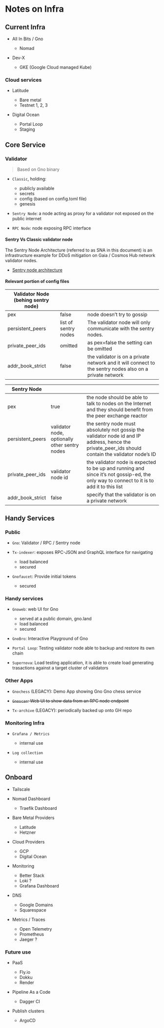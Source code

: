 # Notes on Infra

## Current Infra

* All In Bits / Gno
  * Nomad

* Dev-X
  * GKE (Google Cloud managed Kube)

### Cloud services

* Latitude
  * Bare metal
  * Testnet 1, 2, 3

* Digital Ocean
  * Portal Loop
  * Staging

## Core Service

### Validator

> Based on Gno binary

* `Classic`, holding:
  * publicly available
  * secrets
  * config (based on config.toml file)
  * genesis

* `Sentry Node`: a node acting as proxy for a validator not exposed on the public internet

* `RPC Node`: node exposing RPC interface

#### Sentry Vs Classic validator node

The Sentry Node Architecture (referred to as SNA in this document) is an infrastructure example for DDoS mitigation on Gaia / Cosmos Hub network validator nodes.

* [Sentry node architecture](https://forum.cosmos.network/t/sentry-node-architecture-overview/454)

#### Relevant portion of config files

| Validator Node (behing sentry node) |||
|---|---|---|
| pex | false | node doesn’t try to gossip |
| persistent_peers | list of sentry nodes | The validator node will only communicate with the sentry nodes. |
| private_peer_ids | omitted | as pex=false the setting can be omitted |
| addr_book_strict | false | the validator is on a private network and it will connect to the sentry nodes also on a private network |

| Sentry Node |||
|---|---|---|
| pex | true | the node should be able to talk to nodes on the Internet and they should benefit from the peer exchange reactor |
| persistent_peers | validator node, optionally other sentry nodes | the sentry node must absolutely not gossip the validator node id and IP address, hence the private_peer_ids should contain the validator node’s ID |
| private_peer_ids | validator node id | the validator node is expected to be up and running and since it’s not gossip-ed, the only way to connect to it is to add it to this list |
| addr_book_strict | false | specify that the validator is on a private network |

## Handy Services

### Public

* `Gno`: Validator / RPC / Sentry node

* `Tx-indexer`: exposes RPC-JSON and GraphQL interface for navigating
  * load balanced
  * secured

* `Gnofaucet`: Provide initial tokens
  * secured

### Handy services

* `Gnoweb`: web UI for Gno
  * served at a public domain, gno.land
  * load balanced
  * secured

* `GnoBro`: Interactive Playground of Gno

* `Portal Loop`: Testing validator node able to backup and restore its own chain
* `Supernova`: Load testing application, it is able to create load generating trasactions against a target cluster of validators

### Other Apps

* `Gnochess` (LEGACY): Demo App showing Gno Gno chess service

* ~~`Gnoscan`: Web UI to show data from an RPC node endpoint~~

* `Tx-archive` (LEGACY): periodically backed up onto GH repo

### Monitoring Infra

* `Grafana / Metrics`
  * internal use

* `Log collection`
  * internal use

## Onboard

* Tailscale
* Nomad Dashboard
  * Traefik Dashboard

* Bare Metal Providers
  * Latitude
  * Hetzner

* Cloud Providers
  * GCP
  * Digital Ocean

* Monitoring
  * Better Stack
  * Loki ?
  * Grafana Dashboard

* DNS
  * Google Domains
  * Squarespace

* Metrics / Traces
  * Open Telemetry
  * Prometheus
  * Jaeger ?

### Future use

* PaaS
  * Fly.io
  * Dokku
  * Render

* Pipeline As a Code
  * Dagger CI

* Publish clusters
  * ArgoCD
  